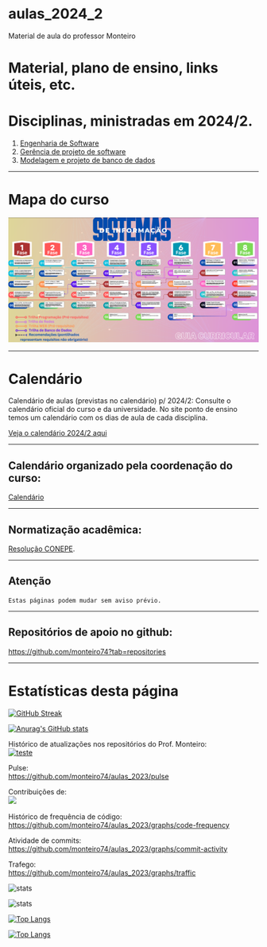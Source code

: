 # aulas_2024_2
Material de aula do professor Monteiro



# Material, plano de ensino, links úteis, etc.


# Disciplinas, ministradas em 2024/2.

1. [Engenharia de Software]()
2. [Gerência de projeto de software]()
3. [Modelagem e projeto de banco de dados]()


---
# Mapa do curso

![Mapa do curso](https://github.com/monteiro74/aulas_2024_1/blob/main/figuras/mapa_do_curso.png)

---
# Calendário

Calendário de aulas (previstas no calendário) p/ 2024/2:
Consulte o calendário oficial do curso e da universidade.
No site ponto de ensino temos um calendário com os dias de aula de cada disciplina.

[Veja o calendário 2024/2 aqui](https://docs.google.com/spreadsheets/d/1J0rUwkuctzxJJzRV1c4JgI5OojsLzeLKHcYLyJmRveM/edit?pli=1&gid=140192261#gid=140192261)

---
## Calendário organizado pela coordenação do curso:


[Calendário]()


---
## Normatização acadêmica:

[Resolução CONEPE](http://www.unemat.br/resolucoes/resolucoes/conepe/2649_res_conepe_54_2011.pdf).



---
## Atenção
````
Estas páginas podem mudar sem aviso prévio.
````

---
## Repositórios de apoio no github:
https://github.com/monteiro74?tab=repositories

---
# Estatísticas desta página


[![GitHub Streak](https://streak-stats.demolab.com/?user=monteiro74&theme=dark)](https://git.io/streak-stats)


[![Anurag's GitHub stats](https://github-readme-stats.vercel.app/api?username=monteiro74)](https://github.com/monteiro74/github-readme-stats)

Histórico de atualizações nos repositórios do Prof. Monteiro:<br>
[![teste](https://github-readme-activity-graph.vercel.app/graph?username=monteiro74&theme=github-compact)](https://github.com/monteiro74/aulas_2023)


Pulse:<br>
https://github.com/monteiro74/aulas_2023/pulse<BR>

Contribuições de:<br>
<a href="https://github.com/monteiro74/tutorial_python/contributors">
  <img src="https://contrib.rocks/image?repo=monteiro74/tutorial_python" />
</a>

Histórico de frequência de código:<BR>
https://github.com/monteiro74/aulas_2023/graphs/code-frequency<BR>

Atividade de commits:<BR>
https://github.com/monteiro74/aulas_2023/graphs/commit-activity<BR>

Trafego:<BR>
https://github.com/monteiro74/aulas_2023/graphs/traffic<BR>



![stats](https://github-readme-stats.vercel.app/api?username=monteiro74&show=reviews,discussions_started,discussions_answered,prs_merged,prs_merged_percentage)

![stats](https://github-readme-stats.vercel.app/api?username=monteiro74&show_icons=true&theme=dark)

[![Top Langs](https://github-readme-stats.vercel.app/api/top-langs/?username=monteiro74)](https://github.com/monteiro74/github-readme-stats)

[![Top Langs](https://github-readme-stats.vercel.app/api/top-langs/?username=monteiro74&layout=donut-vertical)](https://github.com/monteiro74/github-readme-stats)

